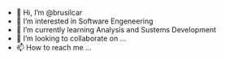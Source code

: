 - 👋 Hi, I’m @brusilcar
- 👀 I’m interested in Software Engeneering
- 🌱 I’m currently learning Analysis and Sustems Development
- 💞️ I’m looking to collaborate on ...
- 📫 How to reach me ...

<!---
brusilcar/brusilcar is a ✨ special ✨ repository because its `README.md` (this file) appears on your GitHub profile.
You can click the Preview link to take a look at your changes.
--->
